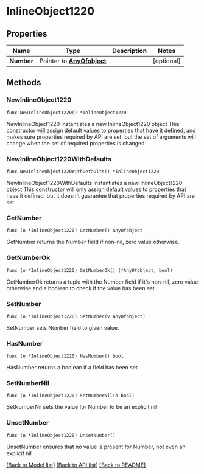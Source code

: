 # InlineObject1220

## Properties

Name | Type | Description | Notes
------------ | ------------- | ------------- | -------------
**Number** | Pointer to [**AnyOfobject**](anyOf&lt;object&gt;.md) |  | [optional] 

## Methods

### NewInlineObject1220

`func NewInlineObject1220() *InlineObject1220`

NewInlineObject1220 instantiates a new InlineObject1220 object
This constructor will assign default values to properties that have it defined,
and makes sure properties required by API are set, but the set of arguments
will change when the set of required properties is changed

### NewInlineObject1220WithDefaults

`func NewInlineObject1220WithDefaults() *InlineObject1220`

NewInlineObject1220WithDefaults instantiates a new InlineObject1220 object
This constructor will only assign default values to properties that have it defined,
but it doesn't guarantee that properties required by API are set

### GetNumber

`func (o *InlineObject1220) GetNumber() AnyOfobject`

GetNumber returns the Number field if non-nil, zero value otherwise.

### GetNumberOk

`func (o *InlineObject1220) GetNumberOk() (*AnyOfobject, bool)`

GetNumberOk returns a tuple with the Number field if it's non-nil, zero value otherwise
and a boolean to check if the value has been set.

### SetNumber

`func (o *InlineObject1220) SetNumber(v AnyOfobject)`

SetNumber sets Number field to given value.

### HasNumber

`func (o *InlineObject1220) HasNumber() bool`

HasNumber returns a boolean if a field has been set.

### SetNumberNil

`func (o *InlineObject1220) SetNumberNil(b bool)`

 SetNumberNil sets the value for Number to be an explicit nil

### UnsetNumber
`func (o *InlineObject1220) UnsetNumber()`

UnsetNumber ensures that no value is present for Number, not even an explicit nil

[[Back to Model list]](../README.md#documentation-for-models) [[Back to API list]](../README.md#documentation-for-api-endpoints) [[Back to README]](../README.md)


